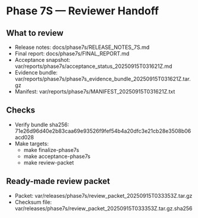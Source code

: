 # Phase 7S — Reviewer Handoff

## What to review
- Release notes: docs/phase7s/RELEASE_NOTES_7S.md
- Final report:  docs/phase7s/FINAL_REPORT.md
- Acceptance snapshot: var/reports/phase7s/acceptance_status_20250915T031621Z.md
- Evidence bundle: var/reports/phase7s/phase7s_evidence_bundle_20250915T031621Z.tar.gz
- Manifest: var/reports/phase7s/MANIFEST_20250915T031621Z.txt

## Checks
- Verify bundle sha256: 71e26d96d40e2b83caa69e93526f9fef54b4a20dfc3e21cb28e3508b06acd028
- Make targets:
  - make finalize-phase7s
  - make acceptance-phase7s
  - make review-packet

## Ready-made review packet
- Packet: var/releases/phase7s/review_packet_20250915T033353Z.tar.gz
- Checksum file: var/releases/phase7s/review_packet_20250915T033353Z.tar.gz.sha256
